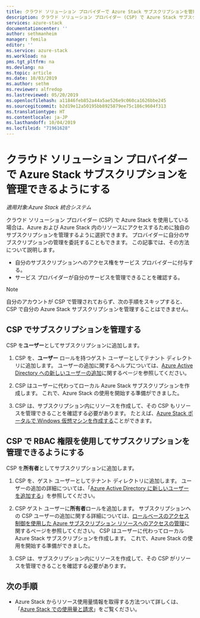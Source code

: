 ```yaml
---
title: クラウド ソリューション プロバイダーで Azure Stack サブスクリプションを管理できるようにする | Microsoft Docs
description: クラウド ソリューション プロバイダー (CSP) で Azure Stack サブスクリプションを管理できるようにする方法について学習します。
services: azure-stack
documentationcenter: ''
author: sethmanheim
manager: femila
editor: ''
ms.service: azure-stack
ms.workload: na
pms.tgt_pltfrm: na
ms.devlang: na
ms.topic: article
ms.date: 10/03/2019
ms.author: sethm
ms.reviewer: alfredop
ms.lastreviewed: 05/20/2019
ms.openlocfilehash: a11846feb852a44a5ae526e9c060ca1626bbe245
ms.sourcegitcommit: b2d19e12a50195bb8925879ee75c186c9604f313
ms.translationtype: HT
ms.contentlocale: ja-JP
ms.lasthandoff: 10/04/2019
ms.locfileid: "71961628"
---
```

# <a name="let-your-cloud-solution-provider-manage-your-azure-stack-subscription"></a>クラウド ソリューション プロバイダーで Azure Stack サブスクリプションを管理できるようにする

*適用対象:Azure Stack 統合システム*

クラウド ソリューション プロバイダー (CSP) で Azure Stack を使用している場合は、Azure および Azure Stack 内のリソースにアクセスするために独自のサブスクリプションを管理するように選択できます。 プロバイダーに自分のサブスクリプションの管理を委託することもできます。 この記事では、その方法について説明します。

* 自分のサブスクリプションへのアクセス権をサービス プロバイダーに付与する。
* サービス プロバイダーが自分のサービスを管理できることを確認する。

> [!NOTE]
> 自分のアカウントが CSP で管理されておらず、次の手順をスキップすると、CSP で自分の Azure Stack サブスクリプションを管理することはできません。

## <a name="manage-your-subscription-with-a-csp"></a>CSP でサブスクリプションを管理する

CSP を**ユーザー**としてサブスクリプションに追加します。

1. CSP を、**ユーザー** ロールを持つゲスト ユーザーとしてテナント ディレクトリに追加します。 ユーザーの追加に関するヘルプについては、[Azure Active Directory への新しいユーザーの追加](/azure/active-directory/add-users-azure-active-directory)に関するページを参照してください。

2. CSP はユーザーに代わってローカル Azure Stack サブスクリプションを作成します。 これで、Azure Stack の使用を開始する準備ができました。

3. CSP は、サブスクリプション内にリソースを作成して、その CSP もリソースを管理できることを確認する必要があります。 たとえば、[Azure Stack ポータルで Windows 仮想マシンを作成する](azure-stack-quick-windows-portal.md)ことができます。

## <a name="let-the-csp-manage-your-subscription-using-rbac-rights"></a>CSP で RBAC 権限を使用してサブスクリプションを管理できるようにする

CSP を**所有者**としてサブスクリプションに追加します。

1. CSP を、ゲスト ユーザーとしてテナント ディレクトリに追加します。 ユーザーの追加の詳細については、「[Azure Active Directory に新しいユーザーを追加する](/azure/active-directory/add-users-azure-active-directory)」を参照してください。

2. CSP ゲスト ユーザーに**所有者**ロールを追加します。 サブスクリプションへの CSP ユーザーの追加に関する詳細については、[ロールベースのアクセス制御を使用した Azure サブスクリプション リソースへのアクセスの管理](/azure/role-based-access-control/role-assignments-portal)に関するページを参照してください。 CSP はユーザーに代わってローカル Azure Stack サブスクリプションを作成します。 これで、Azure Stack の使用を開始する準備ができました。
3. CSP は、サブスクリプション内にリソースを作成して、その CSP がリソースを管理できることを確認する必要があります。

## <a name="next-steps"></a>次の手順

* Azure Stack からリソース使用量情報を取得する方法ついて詳しくは、「[Azure Stack での使用量と請求](../operator/azure-stack-billing-and-chargeback.md)」をご覧ください。
